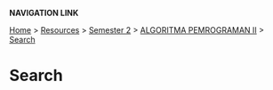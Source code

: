 **NAVIGATION LINK**

[Home](/README.md) > [Resources](/Resources/README.md) > [Semester 2](/Resources/SEMESTER_2/README.md) > [ALGORITMA PEMROGRAMAN II](/Resources/SEMESTER_2/ALPRO/README.md) > [Search](/Resources/SEMESTER_2/ALPRO/4_search/README.md)

# Search
